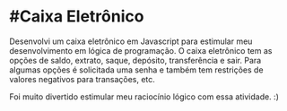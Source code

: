 # #Caixa Eletrônico

Desenvolvi um caixa eletrônico em Javascript para estimular meu desenvolvimento em lógica de programação. O caixa eletrônico tem as opções de  saldo, extrato, saque, depósito, transferência e sair. Para algumas opções é solicitada uma senha e também tem restrições de valores negativos para transações, etc. 

Foi muito divertido estimular meu raciocínio lógico com essa atividade. :)
